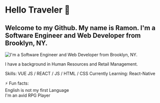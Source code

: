 <!-- <img height="350" width="100%" src="https://cdn.pixabay.com/photo/2016/09/29/13/08/planet-1702788_1280.jpg">

### Hello Traveler 👋 <br>
### I'm Ramon and Welcome to my Github. <br>
#### I'm a Software Developer, with a background in Human Resources and Retail Management  <br>

*Currently working on: Dark Magic Player <br>

*Currently Learning: React-Native<br>
*Looking for: I'm looking to work with folks on projects, that can be as part of a role or as a learning experience.<br>
How to reach me 📫 <br>
&nbsp;&nbsp;&nbsp;&nbsp;&nbsp;&nbsp;&nbsp;&nbsp;&nbsp;&nbsp; [Email](ramon.l.echeverria@gmail.com) <br>
&nbsp;&nbsp;&nbsp;&nbsp;&nbsp;&nbsp;&nbsp;&nbsp;&nbsp;&nbsp; [LinkedIn](https://www.linkedin.com/in/ramon-echeverria/)

⚡ Fun facts:<br>
*English is not my first Language<br>
*I'm an avid RPG Player <br> -->

# Hello Traveler 👋

## Welcome to my Github. My name is Ramon. I'm a Software Engineer and Web Developer from Brooklyn, NY.

![I'm a Software Engineer and Web Developer from Brooklyn, NY.](https://cdn.pixabay.com/photo/2020/10/04/21/58/steampunk-5627683_960_720.png)

I have a background in Human Resources and Retail Management.

Skills: VUE JS / REACT / JS / HTML / CSS
Currently Learning: React-Native<br>

⚡ Fun facts:<br>
English is not my first Language<br>
I'm an avid RPG Player

